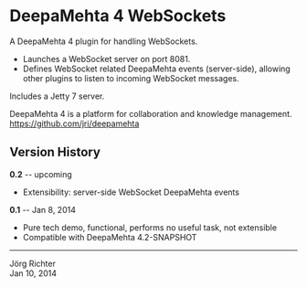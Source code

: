 
DeepaMehta 4 WebSockets
=======================

A DeepaMehta 4 plugin for handling WebSockets.

* Launches a WebSocket server on port 8081.
* Defines WebSocket related DeepaMehta events (server-side), allowing other plugins to listen to incoming WebSocket messages.

Includes a Jetty 7 server.

DeepaMehta 4 is a platform for collaboration and knowledge management.  
<https://github.com/jri/deepamehta>


Version History
---------------

**0.2** -- upcoming

* Extensibility: server-side WebSocket DeepaMehta events

**0.1** -- Jan 8, 2014

* Pure tech demo, functional, performs no useful task, not extensible
* Compatible with DeepaMehta 4.2-SNAPSHOT


------------
Jörg Richter  
Jan 10, 2014
